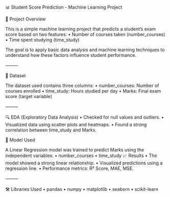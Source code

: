 📊 Student Score Prediction - Machine Learning Project

📝 Project Overview

This is a simple machine learning project that predicts a student’s exam score based on two features:
	•	Number of courses taken (number_courses)
	•	Time spent studying (time_study)

The goal is to apply basic data analysis and machine learning techniques to understand how these factors influence student performance.

⸻

📁 Dataset

The dataset used contains three columns:
	•	number_courses: Number of courses enrolled
	•	time_study: Hours studied per day
	•	Marks: Final exam score (target variable)

⸻

🔍 EDA (Exploratory Data Analysis)
	•	Checked for null values and outliers.
	•	Visualized data using scatter plots and heatmaps.
	•	Found a strong correlation between time_study and Marks.

 🤖 Model Used

A Linear Regression model was trained to predict Marks using the independent variables:
	•	number_courses
	•	time_study
 📈 Results
	•	The model showed a strong linear relationship.
	•	Visualized predictions using a regression line.
	•	Performance metrics: R² Score, MAE, MSE.

⸻

🛠 Libraries Used
	•	pandas
	•	numpy
	•	matplotlib
	•	seaborn
	•	scikit-learn
